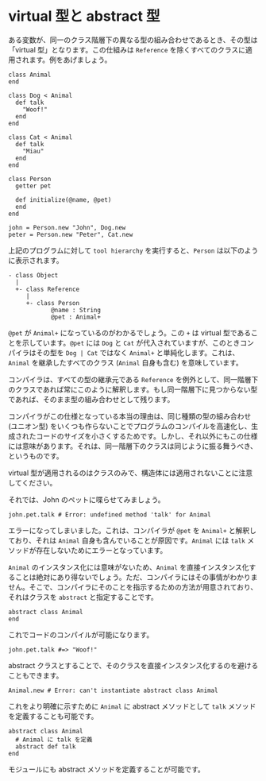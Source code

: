 # virtual 型と abstract 型

ある変数が、同一のクラス階層下の異なる型の組み合わせであるとき、その型は「virtual 型」となります。この仕組みは `Reference` を除くすべてのクラスに適用されます。例をあげましょう。

```crystal
class Animal
end

class Dog < Animal
  def talk
    "Woof!"
  end
end

class Cat < Animal
  def talk
    "Miau"
  end
end

class Person
  getter pet

  def initialize(@name, @pet)
  end
end

john = Person.new "John", Dog.new
peter = Person.new "Peter", Cat.new
```

上記のプログラムに対して `tool hierarchy` を実行すると、`Person` は以下のように表示されます。

```
- class Object
  |
  +- class Reference
     |
     +- class Person
            @name : String
            @pet : Animal+
```

`@pet` が `Animal+` になっているのがわかるでしょう。この `+` は  virtual 型であることを示しています。`@pet` には `Dog` と `Cat` が代入されていますが、このときコンパイラはその型を `Dog | Cat` ではなく `Animal+` と単純化します。これは、`Animal` を継承したすべてのクラス (`Animal` 自身も含む) を意味しています。

コンパイラは、すべての型の継承元である `Reference` を例外として、同一階層下のクラスであれば常にこのように解釈します。もし同一階層下に見つからない型であれば、そのまま型の組み合わせとして残ります。

コンパイラがこの仕様となっている本当の理由は、同じ種類の型の組み合わせ (ユニオン型) をいくつも作らないことでプログラムのコンパイルを高速化し、生成されたコードのサイズを小さくするためです。しかし、それ以外にもこの仕様には意味があります。それは、同一階層下のクラスは同じように振る舞うべき、というものです。

virtual 型が適用されるのはクラスのみで、構造体には適用されないことに注意してください。

それでは、John のペットに喋らせてみましょう。

```crystal
john.pet.talk # Error: undefined method 'talk' for Animal
```

エラーになってしまいました。これは、コンパイラが `@pet` を `Animal+` と解釈しており、それは `Animal` 自身も含んでいることが原因です。`Animal` には `talk` メソッドが存在しないためにエラーとなっています。

`Animal` のインスタンス化には意味がないため、`Animal` を直接インスタンス化することは絶対にあり得ないでしょう。ただ、コンパイラにはその事情がわかりません。そこで、コンパイラにそのことを指示するための方法が用意されており、それはクラスを `abstract` と指定することです。

```crystal
abstract class Animal
end
```

これでコードのコンパイルが可能になります。

```crystal
john.pet.talk #=> "Woof!"
```

abstract クラスとすることで、そのクラスを直接インスタンス化するのを避けることもできます。

```crystal
Animal.new # Error: can't instantiate abstract class Animal
```

これをより明確に示すために `Animal` に abstract メソッドとして `talk` メソッドを定義することも可能です。

```crystal
abstract class Animal
  # Animal に talk を定義
  abstract def talk
end
```

モジュールにも abstract メソッドを定義することが可能です。
